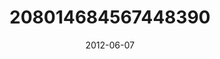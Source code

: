 ---
title: "208014684567448390"
image: "2012-06-07 07.15.04 208014684567448390_46248401"
date: "2012-06-07"
type: "photo"
---